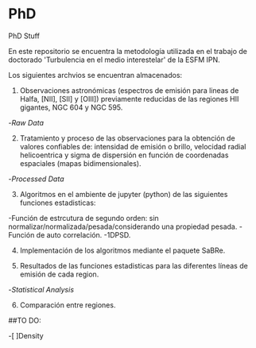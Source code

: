 # PhD
PhD Stuff

En este repositorio se encuentra la metodología utilizada en el trabajo de doctorado 'Turbulencia en el medio interestelar' de la ESFM IPN.

Los siguientes archvios se encuentran almacenados:

1) Observaciones astronómicas (espectros de emisión para lineas de Halfa, [NII], [SII] y [OIII]) previamente reducidas de las regiones HII gigantes, NGC 604 y NGC 595.

-*Raw Data*

2) Tratamiento y proceso de las observaciones para la obtención de valores confiables de: 
intensidad de emisión o brillo, velocidad radial helicoentrica y sigma de dispersión 
en función de coordenadas espaciales (mapas bidimensionales).

-*Processed Data*

3) Algoritmos en el ambiente de jupyter (python) de las siguientes funciones estadisticas:

-Función de estrcutura de segundo orden: sin normalizar/normalizada/pesada/considerando una propiedad pesada.
-Función de auto correlación.
-1DPSD.

4) Implementación de los algoritmos mediante el paquete SaBRe.

5) Resultados de las funciones estadisticas para las diferentes líneas de emisión de cada region.

-*Statistical Analysis*

6) Comparación entre regiones.

##TO DO:

-[ ]Density
